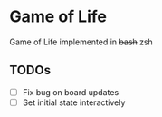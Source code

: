 # Game of Life

Game of Life implemented in ~~bash~~ zsh

## TODOs

- [ ] Fix bug on board updates
- [ ] Set initial state interactively
